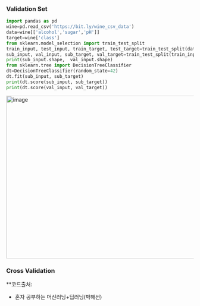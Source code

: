 ### Validation Set

```python
import pandas as pd
wine=pd.read_csv('https://bit.ly/wine_csv_data')
data=wine[['alcohol','sugar','pH']]
target=wine['class']
from sklearn.model_selection import train_test_split
train_input, test_input, train_target, test_target=train_test_split(data,target,test_size=0.2,random_state=42)
sub_input, val_input, sub_target, val_target=train_test_split(train_input, train_target, test_size=0.2,random_state=42)
print(sub_input.shape,  val_input.shape)
from sklearn.tree import DecisionTreeClassifier
dt=DecisionTreeClassifier(random_state=42)
dt.fit(sub_input, sub_target)
print(dt.score(sub_input, sub_target))
print(dt.score(val_input, val_target))
```


<img width="900" height="438" alt="image" src="https://github.com/user-attachments/assets/5cfb1cc6-ec46-4bf8-9195-892928099fa3" />


### Cross Validation









**코드출처:
- 혼자 공부하는 머신러닝+딥러닝(박해선)
